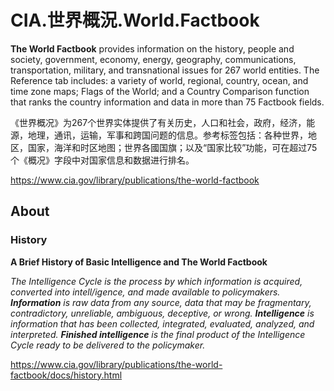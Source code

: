 # CIA.世界概況.World.Factbook

**The World Factbook** provides information on the history, people and society, government, economy, energy, geography, communications, transportation, military, and transnational issues for 267 world entities. The Reference tab includes: a variety of world, regional, country, ocean, and time zone maps; Flags of the World; and a Country Comparison function that ranks the country information and data in more than 75 Factbook fields.

《世界概况》为267个世界实体提供了有关历史，人口和社会，政府，经济，能源，地理，通讯，运输，军事和跨国问题的信息。参考标签包括：各种世界，地区，国家，海洋和时区地图；世界各國国旗；以及“国家比较”功能，可在超过75个《概况》字段中对国家信息和数据进行排名。

https://www.cia.gov/library/publications/the-world-factbook

## About

### History

**A Brief History of Basic Intelligence and The World Factbook**

*The Intelligence Cycle is the process by which information is acquired, converted into intell/igence, and made available to policymakers. **Information** is raw data from any source, data that may be fragmentary, contradictory, unreliable, ambiguous, deceptive, or wrong. **Intelligence** is information that has been collected, integrated, evaluated, analyzed, and interpreted. **Finished intelligence** is the final product of the Intelligence Cycle ready to be delivered to the policymaker.*



https://www.cia.gov/library/publications/the-world-factbook/docs/history.html